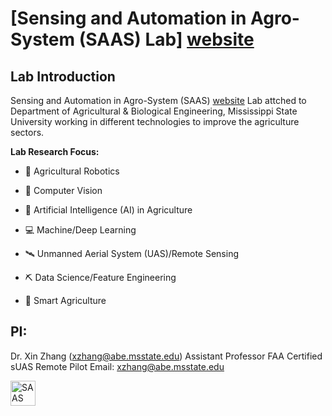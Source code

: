 # [Sensing and Automation in Agro-System (SAAS) Lab] [website]

## Lab Introduction

Sensing and Automation in Agro-System (SAAS) [website] Lab attched to Department of Agricultural & Biological Engineering, Mississippi State University working in different technologies to improve the agriculture sectors. 

**Lab Research Focus:**
* 🦾 Agricultural Robotics

* 📸 Computer Vision

* 🤖 Artificial Intelligence (AI) in Agriculture

* 💻 Machine/Deep Learning

* 🛰 Unmanned Aerial System (UAS)/Remote Sensing

* ⛏ Data Science/Feature Engineering

* 🍃 Smart Agriculture

## PI:
Dr. Xin Zhang (xzhang@abe.msstate.edu)
Assistant Professor
FAA Certified sUAS Remote Pilot
Email: xzhang@abe.msstate.edu 
<p align="left">
<a href="https://sites.google.com/view/xin-zhang-lab/home?authuser=0" target="blank"><img align="center" src="https://lh3.googleusercontent.com/3C9WJeCFiff6tdWF6zX8MQArY1Ki71jxWl0iNFDoTo48eMWocy-k51i2RA6d4ge-ri9PPYqGr4gFPDEd2ZldZUs=w16383" alt="SAAS" height="40" width="40" /></a>
</p>



[website]: https://sites.google.com/view/xin-zhang-lab/home?authuser=0
